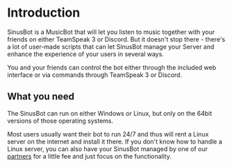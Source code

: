 # Introduction

SinusBot is a MusicBot that will let you listen to music together with your friends on either TeamSpeak 3 or Discord. But it doesn't stop there - there's a lot of user-made scripts that can let SinusBot manage your Server and enhance the experience of your users in several ways.

You and your friends can control the bot either through the included web interface or via commands through TeamSpeak 3 or Discord.

## What you need

The SinusBot can run on either Windows or Linux, but only on the 64bit versions of those operating systems.

Most users usually want their bot to run 24/7 and thus will rent a Linux server on the internet and install it there. If you don't know how to handle a Linux server, you can also have your SinusBot managed by one of our [partners](https://www.sinusbot.com/#partners) for a little fee and just focus on the functionality.

